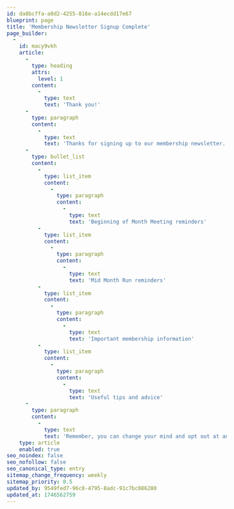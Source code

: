 ```yaml
---
id: da8bcffa-a0d2-4255-816e-a14ecdd17e67
blueprint: page
title: 'Membership Newsletter Signup Complete'
page_builder:
  -
    id: macy9vkh
    article:
      -
        type: heading
        attrs:
          level: 1
        content:
          -
            type: text
            text: 'Thank you!'
      -
        type: paragraph
        content:
          -
            type: text
            text: 'Thanks for signing up to our membership newsletter. You will now receive membership related messages from us, such as:'
      -
        type: bullet_list
        content:
          -
            type: list_item
            content:
              -
                type: paragraph
                content:
                  -
                    type: text
                    text: 'Beginning of Month Meeting reminders'
          -
            type: list_item
            content:
              -
                type: paragraph
                content:
                  -
                    type: text
                    text: 'Mid Month Run reminders'
          -
            type: list_item
            content:
              -
                type: paragraph
                content:
                  -
                    type: text
                    text: 'Important membership information'
          -
            type: list_item
            content:
              -
                type: paragraph
                content:
                  -
                    type: text
                    text: 'Useful tips and advice'
      -
        type: paragraph
        content:
          -
            type: text
            text: 'Remember, you can change your mind and opt out at any time by clicking the "unsubscribe" link enclosed in every email we send.'
    type: article
    enabled: true
seo_noindex: false
seo_nofollow: false
seo_canonical_type: entry
sitemap_change_frequency: weekly
sitemap_priority: 0.5
updated_by: 9549fed7-96c8-4795-8adc-91c7bc086280
updated_at: 1746562759
---
```


